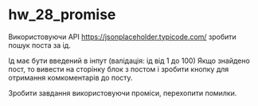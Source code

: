# hw_28_promise
Використовуючи API https://jsonplaceholder.typicode.com/ зробити пошук поста за ід.

Ід має бути введений в інпут (валідація: ід від 1 до 100) Якщо знайдено пост, то вивести на сторінку блок з постом і зробити кнопку для отримання комкоментарів до посту.

Зробити завдання використовуючи проміси, перехопити помилки.
